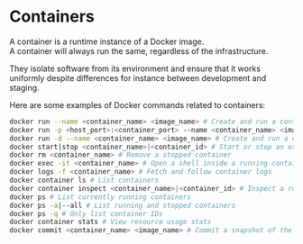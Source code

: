 # Containers
A container is a runtime instance of a Docker image.  
A container will always run the same, regardless of the infrastructure.  

They isolate software from its environment and ensure that it works uniformly despite differences for instance between development and staging.

Here are some examples of Docker commands related to containers:
```bash
docker run --name <container_name> <image_name> # Create and run a container from an image, with a custom name
docker run -p <host_port>:<container_port> --name <container_name> <image_name> # Create and run a container with a custom name and publish a container's port to the host.
docker run -d --name <container_name> <image_name> # Create and run a container with a custom name, in the background
docker start|stop <container_name>|<container_id> # Start or stop an existing container by specifying its name or its ID
docker rm <container_name> # Remove a stopped container
docker exec -it <container_name> # Open a shell inside a running container
docker logs -f <container_name> # Fetch and follow container logs
docker container ls # List containers
docker container inspect <container_name>|<container_id> # Inspect a running container (in JSON format)
docker ps # List currently running containers
docker ps -a|--all # List running and stopped containers
docker ps -q # Only list container IDs
docker container stats # View resource usage stats
docker commit <container_name> <image_name> # Commit a snapshot of the container
```